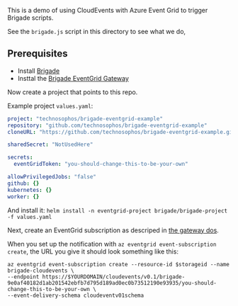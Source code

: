 This is a demo of using CloudEvents with Azure Event Grid to trigger Brigade scripts.

See the `brigade.js` script in this directory to see what we do,

## Prerequisites

- Install [Brigade](https://brigade.sh)
- Insttal the [Brigade EventGrid Gateway](https://github.com/radu-matei/brigade-eventgrid-gateway)

Now create a project that points to this repo.

Example project `values.yaml`:

```yaml
project: "technosophos/brigade-eventgrid-example"
repository: "github.com/technosophos/brigade-eventgrid-example"
cloneURL: "https://github.com/technosophos/brigade-eventgrid-example.git"

sharedSecret: "NotUsedHere"

secrets:
  eventGridToken: "you-should-change-this-to-be-your-own"

allowPrivilegedJobs: "false"
github: {}
kubernetes: {}
worker: {}
```

And install it: `helm install -n eventgrid-project brigade/brigade-project -f values.yaml`

Next, create an EventGrid subscription as descriped in [the gateway dos](https://github.com/radu-matei/brigade-eventgrid-gateway#creating-the-azure-eventgrid-subscription).

When you set up the notification with `az eventgrid event-subscription create`, the
URL you give it should look something like this:

```
az eventgrid event-subscription create --resource-id $storageid --name brigade-cloudevents \
--endpoint https://$YOURDOMAIN/cloudevents/v0.1/brigade-9e0af40182d1ab201542ebfb7d795d189ad0ec0b73512190e93935/you-should-change-this-to-be-your-own \
--event-delivery-schema cloudeventv01schema
```


